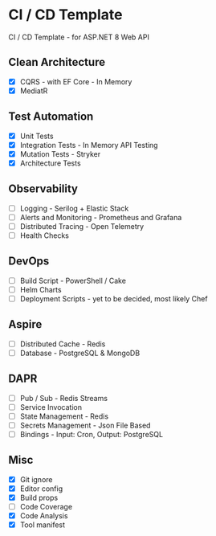 # CI / CD Template

CI / CD Template - for ASP.NET 8 Web API

## Clean Architecture

- [x] CQRS - with EF Core - In Memory
- [x] MediatR

## Test Automation

- [x] Unit Tests
- [x] Integration Tests - In Memory API Testing
- [x] Mutation Tests - Stryker
- [x] Architecture Tests

## Observability

- [ ] Logging - Serilog + Elastic Stack
- [ ] Alerts and Monitoring - Prometheus and Grafana
- [ ] Distributed Tracing - Open Telemetry
- [ ] Health Checks

## DevOps

- [ ] Build Script - PowerShell / Cake
- [ ] Helm Charts
- [ ] Deployment Scripts - yet to be decided, most likely Chef

## Aspire

- [ ] Distributed Cache - Redis
- [ ] Database - PostgreSQL & MongoDB

## DAPR

- [ ] Pub / Sub - Redis Streams
- [ ] Service Invocation
- [ ] State Management - Redis
- [ ] Secrets Management - Json File Based
- [ ] Bindings - Input: Cron, Output: PostgreSQL

## Misc

- [x] Git ignore
- [x] Editor config
- [x] Build props
- [ ] Code Coverage
- [x] Code Analysis
- [x] Tool manifest
